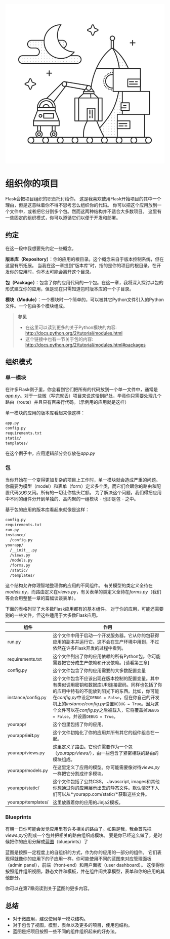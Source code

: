 ![Organizing your project](images/4.png)

# 组织你的项目

Flask会把项目组织的职责托付给你。
这是我喜欢使用Flask开始项目的其中一个理由，但是这意味着你不得不思考怎么组织你的代码。
你可以把这个应用放到一个文件中，或者把它分割多个包。然而这两种结构并不适合大多数项目。
这里有一些固定的组织模式，你可以遵循它们以便于开发和部署。

## 约定

在这一段中我想要先约定一些概念。

**版本库（Repository）**：你的应用的根目录。这个概念来自于版本控制系统，但在这里有所拓展。
当我在这一章提到“版本库”时，指的是你的项目的根目录。在开发你的应用时，你不太可能会离开这个目录。

**包（Package）**：包含了你的应用代码的一个包。在这一章，我将深入探讨以包的形式建立你的应用，但是现在只需知道包时版本库的一个子目录。

**模块（Module）**：一个模块时一个简单的，可以被其它Python文件引入的Python文件。一个包由多个模块组成。

> **参见**
> * 在这里可以读到更多的关于Python模块的内容: http://docs.python.org/2/tutorial/modules.html
> * 这个链接中也有一节关于包的内容: http://docs.python.org/2/tutorial/modules.html#packages

## 组织模式

### 单一模块

在许多Flask例子里，你会看到它们把所有的代码放到一个单一文件中，通常是*app.py*。对于一些微（~~写完就丢~~）项目来说这恰到好处，毕竟你只需要处理几个路由（route）并且只有百来行代码。（示例用的应用就是这样）

单一模块的应用的版本库看起来像这样：

```
app.py
config.py
requirements.txt
static/
templates/
```

在这个例子中，应用逻辑部分会存放在*app.py*

### 包

当你开始在一个变得更加复杂的项目上工作时，单一模块就会造成严重的问题。
你需要为模型（model）和表单（form）定义多个类，而它们会跟你的路由和配置代码又吵又闹。所有的一切让你焦头烂额。
为了解决这个问题，我们得把应用中不同的组件分开到单独的、高内聚的一组模块 - 也即是包 - 之中。

基于包的应用的版本库看起来就像是这样：

```
config.py
requirements.txt
run.py
instance/
  /config.py
yourapp/
  /__init__.py
  /views.py
  /models.py
  /forms.py
  /static/
  /templates/
```

这个结构允许你理智地整理你的应用的不同组件。
有关模型的类定义全待在*models.py*，而路由定义在*views.py*，有关表单的类定义全待在*forms.py*（我们等会会用整整一章的篇幅谈谈表单）。

下面的表格列举了大多数Flask应用都有的基本组件。
对于你的应用，可能还需要别的一些文件，但这些适用于大多数Flask应用。

| 组件               | 作用           |
| ------------------ |-------------|
| run.py             | 这个文件中用于启动一个开发服务器。它从你的包获得应用的副本并运行它。这不会在生产环境中用到，不过依然在许多Flask开发的过程中看到。 |
| requirements.txt   | 这个文件列出了你的应用依赖的所有Python包。你可能需要把它分成生产依赖和开发依赖。[请看第三章]      |
| config.py          | 这个文件包含了你的应用需要的大多数配置变量      |
| instance/config.py | 这个文件包含不应该出现在版本控制的配置变量。其中有类似调用密钥和数据库URI连接密码。同样也包括了你的应用中特有的不能放到阳光下的东西。比如，你可能在*config.py*中设定`DEBUG = False`，但在你自己的开发机上的*instance/config.py*设置`DEBUG = True`。因为这个文件可以在*config.py*之后被载入，它将覆盖掉`DEBUG = False`，并设置`DEBUG = True`。|
| yourapp/           | 这个包里包括了你的应用。|
| yourapp/__init__.py| 这个文件初始化了你的应用并所有其它的组件组合在一起。|
| yourapp/views.py   | 这里定义了路由。它也许需要作为一个包（*yourapp/views/*），由一些包含了紧密相联的路由的模块组成。|
| yourapp/models.py  | 在这里定义了应用的模型。你可能需要像对待*views.py*一样把它分割成许多模块。|
| yourapp/static/    | 这个文件包括了公共CSS， Javascript, images和其他你想通过你的应用展示出去的静态文件。默认情况下人们可以从*yourapp.com/static/*获取这些文件。|
| yourapp/templates/ | 这里放置着你的应用的Jinja2模板。|

### Blueprints

有朝一日你可能会发觉应用里有许多相关的路由了。如果是我，我会首先把*views.py*分割成一个包并把相关的路由组织成模块。
要是你已经这么做了，是时候把你的应用分解成[蓝图](http://docs.jinkan.org/docs/flask/blueprints.html)（blueprints）了

蓝图是按照一定程度上的自组织的方式，作为你的应用的一部分的组件。
它们表现得就像你的应用下的子应用一样。你可能使用不同的蓝图来对应管理面板（admin panel），前端（front-end）和用户面板（user dashboard）。
这使得你按照组件组织视图，静态文件和模板，并在组件间共享模型，表单和你的应用的其他部分。

你可以在第7章阅读到关于蓝图的更多内容。

## 总结

* 对于微应用，建议使用单一模块结构。
* 对于包含了视图，模型，表单以及更多的项目，使用包结构。
* 蓝图是把项目按照一些不同的组件组织起来的好办法。

